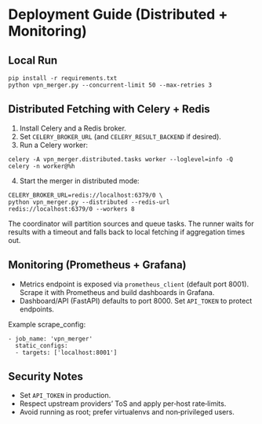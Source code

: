# Deployment Guide (Distributed + Monitoring)

## Local Run

```
pip install -r requirements.txt
python vpn_merger.py --concurrent-limit 50 --max-retries 3
```

## Distributed Fetching with Celery + Redis

1. Install Celery and a Redis broker.
2. Set `CELERY_BROKER_URL` (and `CELERY_RESULT_BACKEND` if desired).
3. Run a Celery worker:

```
celery -A vpn_merger.distributed.tasks worker --loglevel=info -Q celery -n worker@%h
```

4. Start the merger in distributed mode:

```
CELERY_BROKER_URL=redis://localhost:6379/0 \
python vpn_merger.py --distributed --redis-url redis://localhost:6379/0 --workers 8
```

The coordinator will partition sources and queue tasks. The runner waits for results with a timeout and falls back to local fetching if aggregation times out.

## Monitoring (Prometheus + Grafana)

- Metrics endpoint is exposed via `prometheus_client` (default port 8001). Scrape it with Prometheus and build dashboards in Grafana.
- Dashboard/API (FastAPI) defaults to port 8000. Set `API_TOKEN` to protect endpoints.

Example scrape_config:

```
- job_name: 'vpn_merger'
  static_configs:
  - targets: ['localhost:8001']
```

## Security Notes

- Set `API_TOKEN` in production.
- Respect upstream providers’ ToS and apply per‑host rate‑limits.
- Avoid running as root; prefer virtualenvs and non‑privileged users.

